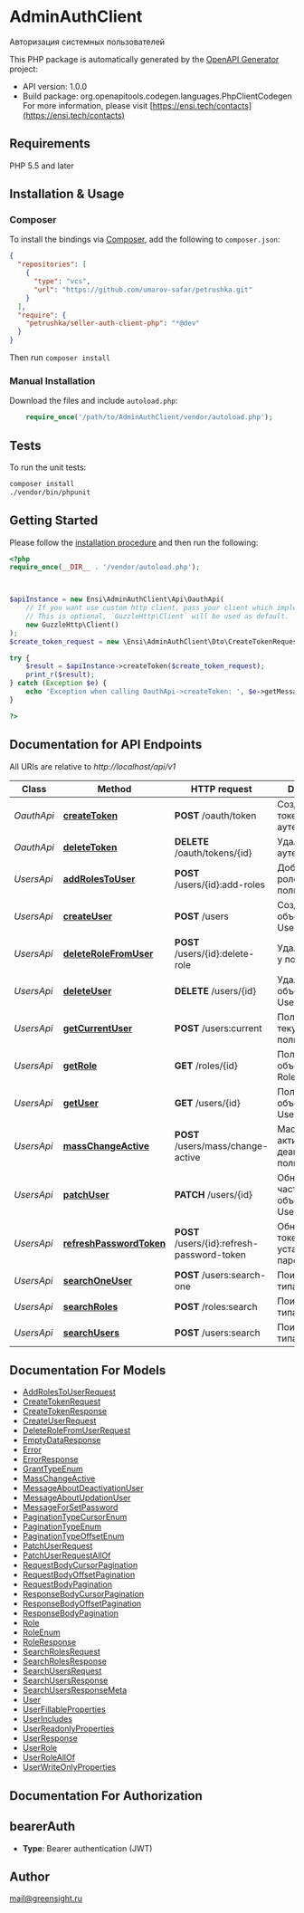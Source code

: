 # AdminAuthClient

Авторизация системных пользователей

This PHP package is automatically generated by the [OpenAPI Generator](https://openapi-generator.tech) project:

- API version: 1.0.0
- Build package: org.openapitools.codegen.languages.PhpClientCodegen
For more information, please visit [https://ensi.tech/contacts](https://ensi.tech/contacts)

## Requirements

PHP 5.5 and later

## Installation & Usage

### Composer

To install the bindings via [Composer](http://getcomposer.org/), add the following to `composer.json`:

```json
{
  "repositories": [
    {
      "type": "vcs",
      "url": "https://github.com/umarov-safar/petrushka.git"
    }
  ],
  "require": {
    "petrushka/seller-auth-client-php": "*@dev"
  }
}
```

Then run `composer install`

### Manual Installation

Download the files and include `autoload.php`:

```php
    require_once('/path/to/AdminAuthClient/vendor/autoload.php');
```

## Tests

To run the unit tests:

```bash
composer install
./vendor/bin/phpunit
```

## Getting Started

Please follow the [installation procedure](#installation--usage) and then run the following:

```php
<?php
require_once(__DIR__ . '/vendor/autoload.php');



$apiInstance = new Ensi\AdminAuthClient\Api\OauthApi(
    // If you want use custom http client, pass your client which implements `GuzzleHttp\ClientInterface`.
    // This is optional, `GuzzleHttp\Client` will be used as default.
    new GuzzleHttp\Client()
);
$create_token_request = new \Ensi\AdminAuthClient\Dto\CreateTokenRequest(); // \Ensi\AdminAuthClient\Dto\CreateTokenRequest | 

try {
    $result = $apiInstance->createToken($create_token_request);
    print_r($result);
} catch (Exception $e) {
    echo 'Exception when calling OauthApi->createToken: ', $e->getMessage(), PHP_EOL;
}

?>
```

## Documentation for API Endpoints

All URIs are relative to *http://localhost/api/v1*

Class | Method | HTTP request | Description
------------ | ------------- | ------------- | -------------
*OauthApi* | [**createToken**](docs/Api/OauthApi.md#createtoken) | **POST** /oauth/token | Создать новый токен аутентификации
*OauthApi* | [**deleteToken**](docs/Api/OauthApi.md#deletetoken) | **DELETE** /oauth/tokens/{id} | Удалить токен аутентификации
*UsersApi* | [**addRolesToUser**](docs/Api/UsersApi.md#addrolestouser) | **POST** /users/{id}:add-roles | Добавление ролей пользователю
*UsersApi* | [**createUser**](docs/Api/UsersApi.md#createuser) | **POST** /users | Создание объекта типа User
*UsersApi* | [**deleteRoleFromUser**](docs/Api/UsersApi.md#deleterolefromuser) | **POST** /users/{id}:delete-role | Удаление роли у пользователя
*UsersApi* | [**deleteUser**](docs/Api/UsersApi.md#deleteuser) | **DELETE** /users/{id} | Удаление объекта типа User
*UsersApi* | [**getCurrentUser**](docs/Api/UsersApi.md#getcurrentuser) | **POST** /users:current | Получить текущего пользователя
*UsersApi* | [**getRole**](docs/Api/UsersApi.md#getrole) | **GET** /roles/{id} | Получение объекта типа Role
*UsersApi* | [**getUser**](docs/Api/UsersApi.md#getuser) | **GET** /users/{id} | Получение объекта типа User
*UsersApi* | [**massChangeActive**](docs/Api/UsersApi.md#masschangeactive) | **POST** /users/mass/change-active | Массовая активация/деактивация пользователей
*UsersApi* | [**patchUser**](docs/Api/UsersApi.md#patchuser) | **PATCH** /users/{id} | Обновления части полей объекта типа User
*UsersApi* | [**refreshPasswordToken**](docs/Api/UsersApi.md#refreshpasswordtoken) | **POST** /users/{id}:refresh-password-token | Обновление токена для установки пароля
*UsersApi* | [**searchOneUser**](docs/Api/UsersApi.md#searchoneuser) | **POST** /users:search-one | Поиск объекта типа User
*UsersApi* | [**searchRoles**](docs/Api/UsersApi.md#searchroles) | **POST** /roles:search | Поиск объектов типа Role
*UsersApi* | [**searchUsers**](docs/Api/UsersApi.md#searchusers) | **POST** /users:search | Поиск объектов типа User


## Documentation For Models

 - [AddRolesToUserRequest](docs/Model/AddRolesToUserRequest.md)
 - [CreateTokenRequest](docs/Model/CreateTokenRequest.md)
 - [CreateTokenResponse](docs/Model/CreateTokenResponse.md)
 - [CreateUserRequest](docs/Model/CreateUserRequest.md)
 - [DeleteRoleFromUserRequest](docs/Model/DeleteRoleFromUserRequest.md)
 - [EmptyDataResponse](docs/Model/EmptyDataResponse.md)
 - [Error](docs/Model/Error.md)
 - [ErrorResponse](docs/Model/ErrorResponse.md)
 - [GrantTypeEnum](docs/Model/GrantTypeEnum.md)
 - [MassChangeActive](docs/Model/MassChangeActive.md)
 - [MessageAboutDeactivationUser](docs/Model/MessageAboutDeactivationUser.md)
 - [MessageAboutUpdationUser](docs/Model/MessageAboutUpdationUser.md)
 - [MessageForSetPassword](docs/Model/MessageForSetPassword.md)
 - [PaginationTypeCursorEnum](docs/Model/PaginationTypeCursorEnum.md)
 - [PaginationTypeEnum](docs/Model/PaginationTypeEnum.md)
 - [PaginationTypeOffsetEnum](docs/Model/PaginationTypeOffsetEnum.md)
 - [PatchUserRequest](docs/Model/PatchUserRequest.md)
 - [PatchUserRequestAllOf](docs/Model/PatchUserRequestAllOf.md)
 - [RequestBodyCursorPagination](docs/Model/RequestBodyCursorPagination.md)
 - [RequestBodyOffsetPagination](docs/Model/RequestBodyOffsetPagination.md)
 - [RequestBodyPagination](docs/Model/RequestBodyPagination.md)
 - [ResponseBodyCursorPagination](docs/Model/ResponseBodyCursorPagination.md)
 - [ResponseBodyOffsetPagination](docs/Model/ResponseBodyOffsetPagination.md)
 - [ResponseBodyPagination](docs/Model/ResponseBodyPagination.md)
 - [Role](docs/Model/Role.md)
 - [RoleEnum](docs/Model/RoleEnum.md)
 - [RoleResponse](docs/Model/RoleResponse.md)
 - [SearchRolesRequest](docs/Model/SearchRolesRequest.md)
 - [SearchRolesResponse](docs/Model/SearchRolesResponse.md)
 - [SearchUsersRequest](docs/Model/SearchUsersRequest.md)
 - [SearchUsersResponse](docs/Model/SearchUsersResponse.md)
 - [SearchUsersResponseMeta](docs/Model/SearchUsersResponseMeta.md)
 - [User](docs/Model/User.md)
 - [UserFillableProperties](docs/Model/UserFillableProperties.md)
 - [UserIncludes](docs/Model/UserIncludes.md)
 - [UserReadonlyProperties](docs/Model/UserReadonlyProperties.md)
 - [UserResponse](docs/Model/UserResponse.md)
 - [UserRole](docs/Model/UserRole.md)
 - [UserRoleAllOf](docs/Model/UserRoleAllOf.md)
 - [UserWriteOnlyProperties](docs/Model/UserWriteOnlyProperties.md)


## Documentation For Authorization



## bearerAuth


- **Type**: Bearer authentication (JWT)


## Author

mail@greensight.ru


